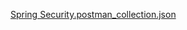 [Spring Security.postman_collection.json](https://github.com/Nurbo336/Spring-Security/files/14834558/Spring.Security.postman_collection.json)
